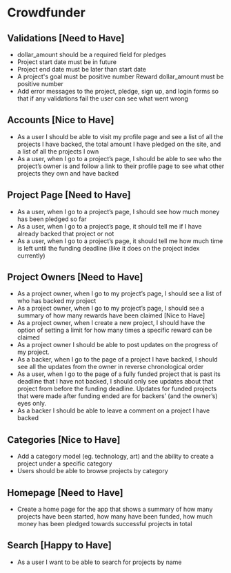 # Crowdfunder

## Validations [Need to Have]
* dollar_amount should be a required field for pledges
* Project start date must be in future
* Project end date must be later than start date
* A project's goal must be positive number
Reward dollar_amount must be positive number
* Add error messages to the project, pledge, sign up, and login forms so that if any validations fail the user can see what went wrong

## Accounts [Nice to Have]
* As a user I should be able to visit my profile page and see a list of all the projects I have backed, the total amount I have pledged on the site, and a list of all the projects I own
* As a user, when I go to a project’s page, I should be able to see who the project’s owner is and follow a link to their profile page to see what other projects they own and have backed

## Project Page [Need to Have]
* As a user, when I go to a project’s page, I should see how much money has been pledged so far
* As a user, when I go to a project’s page, it should tell me if I have already backed that project or not
* As a user, when I go to a project’s page, it should tell me how much time is left until the funding deadline (like it does on the project index currently)

## Project Owners [Need to Have]
* As a project owner, when I go to my project’s page, I should see a list of who has backed my project
* As a project owner, when I go to my project’s page, I should see a summary of how many rewards have been claimed [Nice to Have]
* As a project owner, when I create a new project, I should have the option of setting a limit for how many times a specific reward can be claimed
* As a project owner I should be able to post updates on the progress of my project.
* As a backer, when I go to the page of a project I have backed, I should see all the updates from the owner in reverse chronological order
* As a user, when I go to the page of a fully funded project that is past its deadline that I have not backed, I should only see updates about that project from before the funding deadline. Updates for funded projects that were made after funding ended are for backers’ (and the owner’s) eyes only.
* As a backer I should be able to leave a comment on a project I have backed

## Categories [Nice to Have]
* Add a category model (eg. technology, art) and the ability to create a project under a specific category
* Users should be able to browse projects by category

## Homepage  [Need to Have]
* Create a home page for the app that shows a summary of how many projects have been started, how many have been funded, how much money has been pledged towards successful projects in total

## Search [Happy to Have]
* As a user I want to be able to search for projects by name
